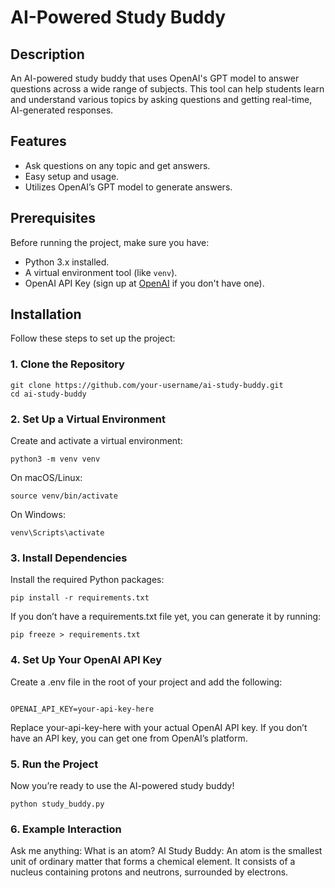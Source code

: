 # AI-Powered Study Buddy

## Description

An AI-powered study buddy that uses OpenAI's GPT model to answer questions across a wide range of subjects. This tool can help students learn and understand various topics by asking questions and getting real-time, AI-generated responses.

## Features

- Ask questions on any topic and get answers.
- Easy setup and usage.
- Utilizes OpenAI’s GPT model to generate answers.

## Prerequisites

Before running the project, make sure you have:

- Python 3.x installed.
- A virtual environment tool (like `venv`).
- OpenAI API Key (sign up at [OpenAI](https://platform.openai.com/) if you don't have one).

## Installation

Follow these steps to set up the project:

### 1. Clone the Repository

```
git clone https://github.com/your-username/ai-study-buddy.git
cd ai-study-buddy
```

### 2. Set Up a Virtual Environment
Create and activate a virtual environment:

```
python3 -m venv venv
```
On macOS/Linux:
```
source venv/bin/activate
```
On Windows:
```
venv\Scripts\activate
```

### 3. Install Dependencies
Install the required Python packages:

```
pip install -r requirements.txt
```
If you don’t have a requirements.txt file yet, you can generate it by running:

```
pip freeze > requirements.txt
```

### 4. Set Up Your OpenAI API Key
Create a .env file in the root of your project and add the following:
```

OPENAI_API_KEY=your-api-key-here
```

Replace your-api-key-here with your actual OpenAI API key. If you don’t have an API key, you can get one from OpenAI’s platform.


### 5. Run the Project
Now you’re ready to use the AI-powered study buddy!

```
python study_buddy.py
```

### 6. Example Interaction  

Ask me anything: What is an atom?
AI Study Buddy: An atom is the smallest unit of ordinary matter that forms a chemical element. It consists of a nucleus containing protons and neutrons, surrounded by electrons.
